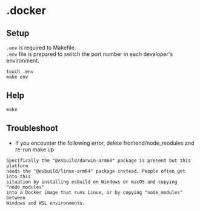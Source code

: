 # .docker

## Setup

`.env` is required to Makefile.  
`.env` file is prepared to switch the port number in each developer's environment.

```shell
touch .env
make env
```

## Help

```shell
make
```


## Troubleshoot

- If you encounter the following error, delete frontend/node_modules and re-run make up

```
Specifically the "@esbuild/darwin-arm64" package is present but this platform
needs the "@esbuild/linux-arm64" package instead. People often get into this
situation by installing esbuild on Windows or macOS and copying "node_modules"
into a Docker image that runs Linux, or by copying "node_modules" between
Windows and WSL environments.
```

